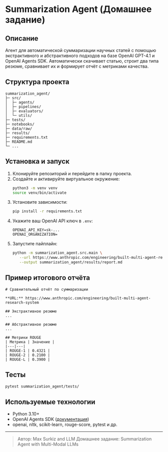 # Summarization Agent (Домашнее задание)

## Описание

Агент для автоматической суммаризации научных статей с помощью экстрактивного и абстрактивного подходов на базе OpenAI GPT-4.1 и OpenAI Agents SDK. Автоматически скачивает статью, строит два типа резюме, сравнивает их и формирует отчёт с метриками качества.

## Структура проекта

```
summarization_agent/
├─ src/
│  ├─ agents/
│  ├─ pipelines/
│  ├─ evaluators/
│  └─ utils/
├─ tests/
├─ notebooks/
├─ data/raw/
├─ results/
├─ requirements.txt
├─ README.md
└─ ...
```

## Установка и запуск

1. Клонируйте репозиторий и перейдите в папку проекта.
2. Создайте и активируйте виртуальное окружение:
   ```bash
   python3 -m venv venv
   source venv/bin/activate
   ```
3. Установите зависимости:
   ```bash
   pip install -r requirements.txt
   ```
4. Укажите ваш OpenAI API ключ в `.env`:
   ```env
   OPENAI_API_KEY=sk-...
   OPENAI_ORGANIZATION=
   ```
5. Запустите пайплайн:
   ```bash
   python -m summarization_agent.src.main \
      --url https://www.anthropic.com/engineering/built-multi-agent-research-system \
      --output summarization_agent/results/report.md
   ```

## Пример итогового отчёта

```
# Сравнительный отчёт по суммаризации

**URL:** https://www.anthropic.com/engineering/built-multi-agent-research-system

## Экстрактивное резюме
...

## Абстрактивное резюме
...

## Метрики ROUGE
| Метрика | Значение |
|---|---|
| ROUGE-1 | 0.4321 |
| ROUGE-2 | 0.2100 |
| ROUGE-L | 0.3900 |
```

## Тесты

```bash
pytest summarization_agent/tests/
```

## Используемые технологии
- Python 3.10+
- OpenAI Agents SDK ([документация](https://openai.github.io/openai-agents-python/))
- openai, nltk, scikit-learn, rouge-score, pytest и др.

---

> Автор: Max Surkiz and LLM
> Домашнее задание: Summarization Agent with Multi-Modal LLMs
